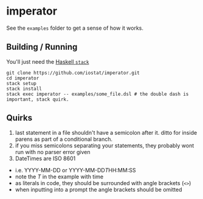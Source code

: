 # imperator
See the `examples` folder to get a sense of how it works.

## Building / Running
You'll just need the [Haskell `stack`](https://docs.haskellstack.org/en/stable/README/)
```
git clone https://github.com/iostat/imperator.git
cd imperator
stack setup
stack install
stack exec imperator -- examples/some_file.dsl # the double dash is important, stack quirk.
```

## Quirks
1. last statement in a file shouldn't have a semicolon after it. ditto for inside parens as part of a conditional branch. 
2. if you miss semicolons separating your statements, they probably wont run with no parser error given
3. DateTimes are ISO 8601
  * i.e. YYYY-MM-DD or YYYY-MM-DD*T*HH:MM:SS
  * note the *T* in the example with time
  * as literals in code, they should be surrounded with angle brackets (`<>`)
  * when inputting into a prompt the angle brackets should be omitted
